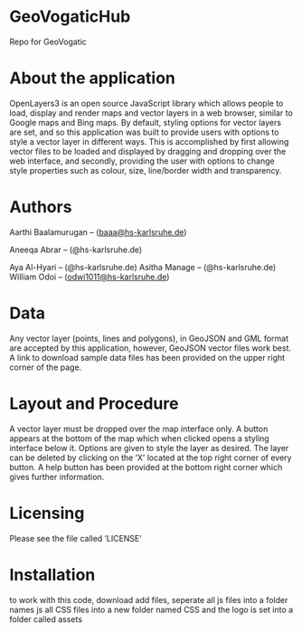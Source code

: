 # GeoVogaticHub
Repo for GeoVogatic


# About the application
OpenLayers3 is an open source JavaScript library which allows people to load, display and render maps and vector layers in a web browser, similar to Google maps and Bing maps. 
By default, styling options for vector layers are set, and so this application was built to provide users with options to style a vector layer in different ways. This is accomplished by first allowing vector files to be loaded and displayed by dragging and dropping over the web interface, and secondly, providing the user with options to change style properties such as colour, size, line/border width and transparency.

# Authors
Aarthi Baalamurugan – (baaa@hs-karlsruhe.de)

Aneeqa Abrar – (@hs-karlsruhe.de)

Aya Al-Hyari – (@hs-karlsruhe.de)
Asitha Manage – (@hs-karlsruhe.de)
William Odoi – (odwi1011@hs-karlsruhe.de)

# Data 
Any vector layer (points, lines and polygons), in GeoJSON and GML format are accepted by this application, however, GeoJSON vector files work best. 
A link to download sample data files has been provided on the upper right corner of the page.

# Layout and Procedure
A vector layer must be dropped over the map interface only. 
A button appears at the bottom of the map which when clicked opens a styling interface below it. 
Options are given to style the layer as desired. 
The layer can be deleted by clicking on the ‘X’ located at the top right corner of every button.
A help button has been provided at the bottom right corner which gives further information.

# Licensing
Please see the file called ‘LICENSE’

# Installation
to work with this code, download add files, 
seperate all js files into a folder names js
all CSS files into a new folder named CSS
and the logo is set into a folder called assets
